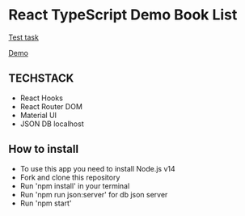 # React TypeScript Demo Book List


[Test task](https://docs.google.com/document/d/14Ie3qHtQk3xKfNKMPZ7fko3y6A_UUxSyMITQs5-Pnv0/edit)

[Demo](https://nadiyahr.github.io/react-books-list/)

## TECHSTACK

- React Hooks
- React Router DOM
- Material UI
- JSON DB localhost

## How to install

- To use this app you need to install Node.js v14
- Fork and clone this repository
- Run 'npm install' in your terminal
- Run 'npm run json:server' for db json server
- Run 'npm start'
